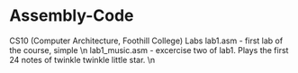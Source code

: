 # Assembly-Code
CS10 (Computer Architecture, Foothill College) Labs
lab1.asm - first lab of the course, simple \n
lab1_music.asm - excercise two of lab1. Plays the first 24 notes of twinkle twinkle little star. \n
